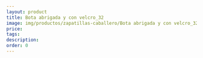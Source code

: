 ```yaml
---
layout: product
title: Bota abrigada y con velcro_32
image: img/productos/zapatillas-caballero/Bota abrigada y con velcro_32.webp
price: 
tags: 
description: 
order: 0
---
```

